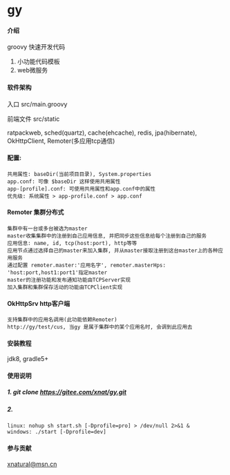 # gy

#### 介绍
groovy 快速开发代码
1. 小功能代码模板
2. web微服务

#### 软件架构
入口 src/main.groovy

前端文件 src/static

ratpackweb, sched(quartz), cache(ehcache), 
redis, jpa(hibernate), OkHttpClient, Remoter(多应用tcp通信)


#### 配置:
    共用属性: baseDir(当前项目目录), System.properties
    app.conf: 可像 $baseDir 这样使用共用属性
    app-[profile].conf: 可使用共用属性和app.conf中的属性
    优先级: 系统属性 > app-profile.conf > app.conf
    
   
#### Remoter 集群分布式
    集群中有一台或多台被选为master
    master收集集群中的注册到自己应用信息, 并把同步这些信息给每个注册到自己的服务
    应用信息: name, id, tcp(host:port), http等等
    应用节点通过选择自己的master来加入集群, 并从master接取注册到这台master上的各种应用服务
    通过配置 remoter.master:'应用名字', remoter.masterHps: 'host:port,host1:port1'指定master
    master的注册功能和发布通知功能由TCPServer实现
    加入集群和集群保存活动的功能由TCPClient实现

#### OkHttpSrv http客户端
    支持集群中的应用名调用(此功能依赖Remoter)
    http://gy/test/cus, 当gy 是属于集群中的某个应用名时, 会调到此应用去


#### 安装教程

jdk8, gradle5+

#### 使用说明

##### 1. git clone https://gitee.com/xnat/gy.git
##### 2. 
    linux: nohup sh start.sh [-Dprofile=pro] > /dev/null 2>&1 &
    windows: ./start [-Dprofile=dev]


#### 参与贡献
xnatural@msn.cn